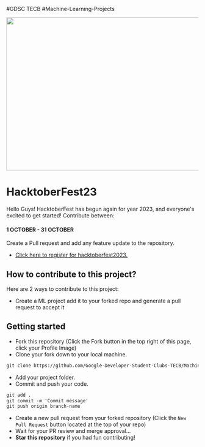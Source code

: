 
#GDSC TECB
#Machine-Learning-Projects

<p align="center">
    <a href="https://hacktoberfest.com/" target="_blank">
    	<img src="https://miro.medium.com/v2/resize:fit:1400/0*McOGR_vW3LivYNor.png" width="800px" height="400px">
    </a>
</p>

# HacktoberFest23

Hello Guys! HacktoberFest has begun again for year 2023, and everyone's excited to get started!
Contribute between: <h4>1 OCTOBER - 31 OCTOBER</h4>

Create a Pull request and add any feature update to the repository.

* [Click here to register for hacktoberfest2023.](https://hacktoberfest.com/)

## How to contribute to this project?

Here are 2 ways to contribute to this project:

* Create a ML project add it to your forked repo and generate a pull request to accept it

## Getting started
* Fork this repository (Click the Fork button in the top right of this page, click your Profile Image)
* Clone your fork down to your local machine.

```markdown
git clone https://github.com/Google-Developer-Student-Clubs-TECB/Machine-Learning-Projects
```



* Add your project folder.
* Commit and push your code.

```markdown
git add .
git commit -m 'Commit message'
git push origin branch-name
```

* Create a new pull request from your forked repository (Click the `New Pull Request` button located at the top of your repo)
* Wait for your PR review and merge approval...
* __Star this repository__ if you had fun contributing!


